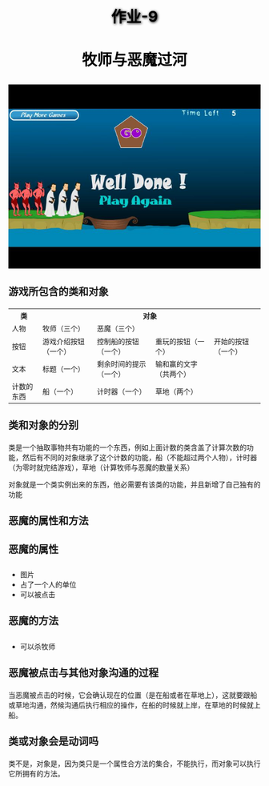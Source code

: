 <h2 style="color:black;text-shadow:1px 1px 5px black;text-align:center;font-size:30px">作业-9</h2>

<h3 style="text-align:center;font-size:30px;color:black;">牧师与恶魔过河</h3>

<img src="images/hw9.1.jpg">

<h3 style="font-size:20px;"> 游戏所包含的类和对象</h3>    
<div>
<table>
    <tr>
    <th style="text-align:center;">类</th>
    <th colspan="4" style="text-align:center;">对象</th>
    </tr>
    <tr>
    <td>人物</td>
    <td>牧师（三个）</td>
    <td>恶魔（三个）</td>
    <td></td>
    <td></td>
    <tr>
    <td>按钮</td>
    <td>游戏介绍按钮（一个）</td>
    <td>控制船的按钮（一个）</td>
    <td>重玩的按钮（一个）</td>
    <td>开始的按钮（一个）</td>
    </tr>
    <tr>
    <td>文本</td>
    <td>标题（一个）</td>
    <td>剩余时间的提示（一个）</td>
    <td>输和赢的文字（共两个）</td>
    <td></td>
    </tr>
    <tr>
    <td>计数的东西</td>
    <td>船（一个）</td>
    <td>计时器（一个）</td>
    <td>草地（两个）</td>
    <td></td>
    </tr>
</table>
</div>

<h3 style="font-size:20px;"> 类和对象的分别</h3>
<p>类是一个抽取事物共有功能的一个东西，例如上面计数的类含盖了计算次数的功能，然后有不同的对象继承了这个计数的功能，船（不能超过两个人物），计时器（为零时就完结游戏），草地（计算牧师与恶魔的数量关系）</p>
<p>对象就是一个类实例出来的东西，他必需要有该类的功能，并且新增了自己独有的功能</p>

<h3 style="font-size:20px;"> 恶魔的属性和方法</h3>

<h4 style="font-size:20px;"> 恶魔的属性</h4>
<div>
<ul>
    <li>图片
    <li>占了一个人的单位
    <li>可以被点击

</ul> 

<h4 style="font-size:20px;"> 恶魔的方法</h4>

<ul>
    <li>可以杀牧师
</ul>
</div>
<h3 style="font-size:20px;"> 恶魔被点击与其他对象沟通的过程</h3>
<p>当恶魔被点击的时候，它会确认现在的位置（是在船或者在草地上），这就要跟船或草地沟通，然候沟通后执行相应的操作，在船的时候就上岸，在草地的时候就上船。</p>

<h3 style="font-size:20px;">类或对象会是动词吗</h3>
<p>类不是，对象是，因为类只是一个属性合方法的集合，不能执行，而对象可以执行它所拥有的方法。</p>